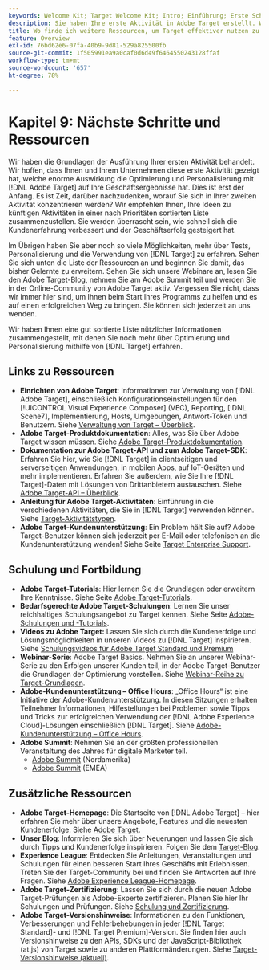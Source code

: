 ```yaml
---
keywords: Welcome Kit; Target Welcome Kit; Intro; Einführung; Erste Schritte
description: Sie haben Ihre erste Aktivität in Adobe Target erstellt. Wie geht es weiter? In diesem Artikel finden Sie Links zu weiteren Ressourcen, Tutorials und Videoanleitungen.
title: Wo finde ich weitere Ressourcen, um Target effektiver nutzen zu können?
feature: Overview
exl-id: 76bd62e6-07fa-40b9-9d81-529a825500fb
source-git-commit: 1f505991ea9a0caf0d6d49f6464550243128ffaf
workflow-type: tm+mt
source-wordcount: '657'
ht-degree: 78%

---
```


# Kapitel 9: Nächste Schritte und Ressourcen

Wir haben die Grundlagen der Ausführung Ihrer ersten Aktivität behandelt. Wir hoffen, dass Ihnen und Ihrem Unternehmen diese erste Aktivität gezeigt hat, welche enorme Auswirkung die Optimierung und Personalisierung mit [!DNL Adobe Target] auf Ihre Geschäftsergebnisse hat. Dies ist erst der Anfang. Es ist Zeit, darüber nachzudenken, worauf Sie sich in Ihrer zweiten Aktivität konzentrieren werden? Wir empfehlen Ihnen, Ihre Ideen zu künftigen Aktivitäten in einer nach Prioritäten sortierten Liste zusammenzustellen. Sie werden überrascht sein, wie schnell sich die Kundenerfahrung verbessert und der Geschäftserfolg gesteigert hat.

Im Übrigen haben Sie aber noch so viele Möglichkeiten, mehr über Tests, Personalisierung und die Verwendung von [!DNL Target] zu erfahren. Sehen Sie sich unten die Liste der Ressourcen an und beginnen Sie damit, das bisher Gelernte zu erweitern. Sehen Sie sich unsere Webinare an, lesen Sie den Adobe Target-Blog, nehmen Sie am Adobe Summit teil und werden Sie in der Online-Community von Adobe Target aktiv. Vergessen Sie nicht, dass wir immer hier sind, um Ihnen beim Start Ihres Programms zu helfen und es auf einen erfolgreichen Weg zu bringen. Sie können sich jederzeit an uns wenden.

Wir haben Ihnen eine gut sortierte Liste nützlicher Informationen zusammengestellt, mit denen Sie noch mehr über Optimierung und Personalisierung mithilfe von [!DNL Target] erfahren.

## Links zu Ressourcen

* **Einrichten von Adobe Target**: Informationen zur Verwaltung von [!DNL Adobe Target], einschließlich Konfigurationseinstellungen für den [!UICONTROL Visual Experience Composer] (VEC), Reporting, [!DNL Scene7], Implementierung, Hosts, Umgebungen, Antwort-Token und Benutzern. Siehe [Verwaltung von Target – Überblick](/help/main/administrating-target/administrating-target.md).
* **Adobe Target-Produktdokumentation**: Alles, was Sie über Adobe Target wissen müssen. Siehe [Adobe Target-Produktdokumentation](https://experienceleague.adobe.com/docs/target/using/target-home.html?lang=de).
* **Dokumentation zur Adobe Target-API und zum Adobe Target-SDK**: Erfahren Sie hier, wie Sie [!DNL Target] in clientseitigen und serverseitigen Anwendungen, in mobilen Apps, auf IoT-Geräten und mehr implementieren. Erfahren Sie außerdem, wie Sie Ihre [!DNL Target]-Daten mit Lösungen von Drittanbietern austauschen. Siehe [Adobe Target-API – Überblick](/help/main/api/api-overview.md).
* **Anleitung für Adobe Target-Aktivitäten**: Einführung in die verschiedenen Aktivitäten, die Sie in [!DNL Target] verwenden können. Siehe [Target-Aktivitätstypen](/help/main/c-activities/target-activities-guide.md).
* **Adobe Target-Kundenunterstützung**: Ein Problem hält Sie auf? Adobe Target-Benutzer können sich jederzeit per E-Mail oder telefonisch an die Kundenunterstützung wenden! Siehe Seite [Target Enterprise Support](https://helpx.adobe.com/de/contact/enterprise-support.ec.html#target).

## Schulung und Fortbildung

* **Adobe Target-Tutorials**: Hier lernen Sie die Grundlagen oder erweitern Ihre Kenntnisse. Siehe Seite [Adobe Target-Tutorials](https://experienceleague.adobe.com/docs/target-learn/tutorials/overview.html?lang=de).
* **Bedarfsgerechte Adobe Target-Schulungen**: Lernen Sie unser reichhaltiges Schulungsangebot zu Target kennen. Siehe Seite [Adobe-Schulungen und -Tutorials](https://helpx.adobe.com/de/learning.html?promoid=KAUDK).
* **Videos zu Adobe Target:** Lassen Sie sich durch die Kundenerfolge und Lösungsmöglichkeiten in unseren Videos zu [!DNL Target] inspirieren. Siehe [Schulungsvideos für Adobe Target Standard und Premium](/help/main/c-intro/target-standard-premium-training-videos.md)
* **Webinar-Serie**: Adobe Target Basics. Nehmen Sie an unserer Webinar-Serie zu den Erfolgen unserer Kunden teil, in der Adobe Target-Benutzer die Grundlagen der Optimierung vorstellen. Siehe [Webinar-Reihe zu Target-Grundlagen](/help/main/cmp-resources-and-contact-information.md#concept_11902FAC95C64479AABE020557A7EEE4).
* **Adobe-Kundenunterstützung – Office Hours**: „Office Hours“ ist eine Initiative der Adobe-Kundenunterstützung. In diesen Sitzungen erhalten Teilnehmer Informationen, Hilfestellungen bei Problemen sowie Tipps und Tricks zur erfolgreichen Verwendung der [!DNL Adobe Experience Cloud]-Lösungen einschließlich [!DNL Target]. Siehe [Adobe-Kundenunterstützung – Office Hours](/help/main/cmp-resources-and-contact-information.md#concept_58EA30379D3B48C4848BA2A8C464A5B7).
* **Adobe Summit**: Nehmen Sie an der größten professionellen Veranstaltung des Jahres für digitale Marketer teil.
   * [Adobe Summit](https://summit.adobe.com/na/) (Nordamerika)
   * [Adobe Summit](https://summit-emea.adobe.com/emea/) (EMEA)

## Zusätzliche Ressourcen

* **Adobe Target-Homepage**: Die Startseite von [!DNL Adobe Target] – hier erfahren Sie mehr über unsere Angebote, Features und die neuesten Kundenerfolge. Siehe [Adobe Target](https://www.adobe.com/de/marketing/target.html).
* **Unser Blog**: Informieren Sie sich über Neuerungen und lassen Sie sich durch Tipps und Kundenerfolge inspirieren. Folgen Sie dem [Target-Blog](https://blog.adobe.com/en/topics/target).
* **Experience League**: Entdecken Sie Anleitungen, Veranstaltungen und Schulungen für einen besseren Start Ihres Geschäfts mit Erlebnissen. Treten Sie der Target-Community bei und finden Sie Antworten auf Ihre Fragen. Siehe [Adobe Experience League-Homepage](https://experienceleague.adobe.com/?lang=de#home).
* **Adobe Target-Zertifizierung**: Lassen Sie sich durch die neuen Adobe Target-Prüfungen als Adobe-Experte zertifizieren. Planen Sie hier Ihr Schulungen und Prüfungen. Siehe [Schulung und Zertifizierung](/help/main/c-intro/training-and-certification.md).
* **Adobe Target-Versionshinweise**: Informationen zu den Funktionen, Verbesserungen und Fehlerbehebungen in jeder [!DNL Target Standard]- und [!DNL Target Premium]-Version. Sie finden hier auch Versionshinweise zu den APIs, SDKs und der JavaScript-Bibliothek (at.js) von Target sowie zu anderen Plattformänderungen. Siehe [Target-Versionshinweise (aktuell)](/help/main/r-release-notes/release-notes.md).
